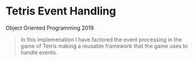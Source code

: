 # Tetris Event Handling

Object Oriented Programming 2019

> In this implemenation I have factored the event processing in the game of Tetris making a reusable framework that the game uses to handle events.
